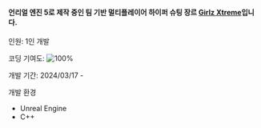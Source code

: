 #### 언리얼 엔진 5로 제작 중인 팀 기반 멀티플레이어 하이퍼 슈팅 장르 [Girlz Xtreme](#)입니다.

인원: 1인 개발

코딩 기여도: ![100%](https://progress-bar.dev/100)

개발 기간: 2024/03/17 - 

개발 환경
- Unreal Engine
- C++
